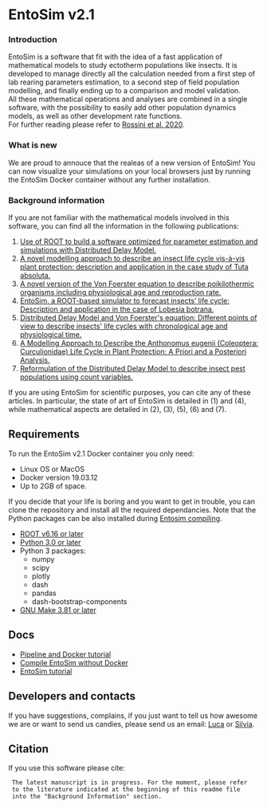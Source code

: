 

# EntoSim v2.1

### Introduction

EntoSim is a software that fit with the idea of a fast application of mathematical models to study ectotherm populations like insects.
It is developed to manage directly all the calculation needed from a first step of lab rearing parameters estimation, to a second step of field population modelling, and finally ending up to a comparison and model validation.  	
All these mathematical operations and analyses are combined in a single software, with the possibility to easily add other population dynamics models, as well as other development rate functions.   
For further reading please refer to [Rossini et al. 2020]( https://www.sciencedirect.com/science/article/pii/S0261219419303709 ).
	
### What is new

We are proud to annouce that the realeas of a new version of EntoSim!
You can now visualize your simulations on your local browsers just by running the EntoSim Docker container without any further installation.

### Background information
If you are not familiar with the mathematical models involved in this software, you can find all the information in the following publications:

1. [Use of ROOT to build a software optimized for parameter estimation and simulations with Distributed Delay Model.](https://www.sciencedirect.com/science/article/pii/S1574954118301420?via%3Dihub)
2. [A novel modelling approach to describe an insect life cycle vis-à-vis plant protection: description and application in the case study of Tuta absoluta.](https://www.sciencedirect.com/science/article/pii/S0304380019302868?via%3Dihubn)
3. [A novel version of the Von Foerster equation to describe poikilothermic organisms including physiological age and reproduction rate.](https://link.springer.com/article/10.1007/s11587-020-00489-6)
4. [EntoSim, a ROOT-based simulator to forecast insects’ life cycle: Description and application in the case of Lobesia botrana.](https://www.sciencedirect.com/science/article/pii/S0261219419303709?via%3Dihub)
5. [Distributed Delay Model and Von Foerster's equation: Different points of view to describe insects' life cycles with chronological age and physiological time.](https://www.sciencedirect.com/science/article/pii/S1574954120300674?via%3Dihub)
6. [A Modelling Approach to Describe the Anthonomus eugenii (Coleoptera: Curculionidae) Life Cycle in Plant Protection: A Priori and a Posteriori Analysis.](https://bioone.org/journals/florida-entomologist/volume-103/issue-2/024.103.0217/A-Modelling-Approach-to-Describe-the-Anthonomus-eugenii-Coleoptera/10.1653/024.103.0217.full)
7. [Reformulation of the Distributed Delay Model to describe insect pest populations using count variables.](https://doi.org/10.1016/j.ecolmodel.2020.109286)

If you are using EntoSim for scientific purposes, you can cite any of these articles. In particular, the state of art of EntoSim is detailed in (1) and (4), while mathematical aspects are detailed in (2), (3), (5), (6) and (7).

## Requirements
To run the EntoSim v2.1 Docker container you only need:
* Linux OS or MacOS
* Docker version 19.03.12
* Up to 2GB of space.

If you decide that your life is boring and you want to get in trouble, you can clone the repository and install all the required dependancies.
Note that the Python packages can be also installed during [Entosim compiling](https://github.com/lucaros1190/EntoSim-2.1/blob/master/docs/compiling.md).

* [ROOT v6.16 or later](https://root.cern/)
* [Python 3.0 or later](https://www.python.org/)
* Python 3 packages:
    * numpy
    * scipy
    * plotly
    * dash
    * pandas
    * dash-bootstrap-components
* [GNU Make 3.81 or later](https://www.gnu.org/software/make/)

## Docs
* [Pipeline and Docker tutorial](https://github.com/lucaros1190/EntoSim-2.1/blob/master/docs/docker_tutorial.md)
* [Compile EntoSim without Docker](https://github.com/lucaros1190/EntoSim-2.1/blob/master/docs/compiling.md)
* [EntoSim tutorial](https://github.com/lucaros1190/EntoSim-2.1/blob/master/docs/entosim_tutorial.md)

## Developers and contacts
If you have suggestions, complains, if you just want to tell us how awesome we are or want to send us candies, please send us an email: [Luca](mailto:luca.rossini@unitus.it) or [Silvia](mailto:silvia.turco@unitus.it). 
  
## Citation
If you use this software please cite:

	 The latest manuscript is in progress. For the moment, please refer 
	 to the literature indicated at the beginning of this readme file
	 into the "Background Information" section.

